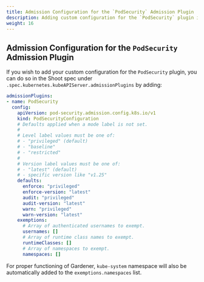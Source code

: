 ```yaml
---
title: Admission Configuration for the `PodSecurity` Admission Plugin
description: Adding custom configuration for the `PodSecurity` plugin in `.spec.kubernetes.kubeAPIServer.admissionPlugins`
weight: 16
---
```


## Admission Configuration for the `PodSecurity` Admission Plugin

If you wish to add your custom configuration for the `PodSecurity` plugin, you can do so in the Shoot spec under `.spec.kubernetes.kubeAPIServer.admissionPlugins` by adding:

```yaml
admissionPlugins:
- name: PodSecurity
  config:
    apiVersion: pod-security.admission.config.k8s.io/v1
    kind: PodSecurityConfiguration
    # Defaults applied when a mode label is not set.
    #
    # Level label values must be one of:
    # - "privileged" (default)
    # - "baseline"
    # - "restricted"
    #
    # Version label values must be one of:
    # - "latest" (default) 
    # - specific version like "v1.25"
    defaults:
      enforce: "privileged"
      enforce-version: "latest"
      audit: "privileged"
      audit-version: "latest"
      warn: "privileged"
      warn-version: "latest"
    exemptions:
      # Array of authenticated usernames to exempt.
      usernames: []
      # Array of runtime class names to exempt.
      runtimeClasses: []
      # Array of namespaces to exempt.
      namespaces: []
```

For proper functioning of Gardener, `kube-system` namespace will also be automatically added to the `exemptions.namespaces` list.
